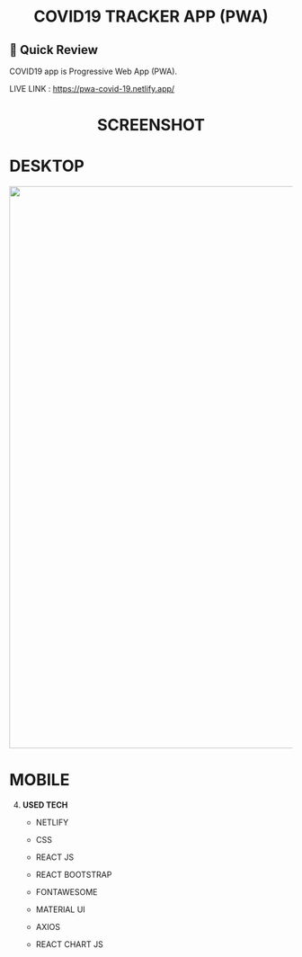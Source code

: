 <p align="center">
</p>
<h1 align="center">
  COVID19 TRACKER APP (PWA)
</h1>

## 🚀 Quick Review

COVID19 app is Progressive Web App (PWA).
 
<!--  DEMO : https://www.youtube.com/watch?v=iKydTwHxGDI -->
 
LIVE LINK : https://pwa-covid-19.netlify.app/

<p align="center">
</p>
<h1 align="center">
  SCREENSHOT
</h1>

<h1>DESKTOP</h1>
  
 <img src="https://github.com/MuhammadAqibRafiq/Covid19-Tracker-PWA/blob/main/static/desktop.png" width="1000" />
   

   

<h1>MOBILE</h1>

     
 
4.  **USED TECH**

    - NETLIFY 

    - CSS
     
    - REACT JS
    
    - REACT BOOTSTRAP
    
    - FONTAWESOME
    
    - MATERIAL UI
    
    - AXIOS
    
    - REACT CHART JS



